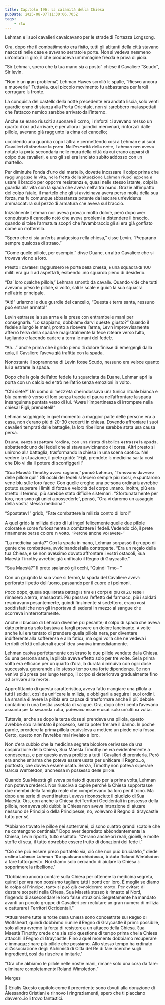 ```yaml
---
title: Capitolo 196: La calamità della Chiesa
pubDate: 2025-08-07T11:30:06.705Z
tags:
    - rtw
---
```











Lehman e i suoi cavalieri cavalcavano per le strade di Fortezza Longsong.


Ora, dopo che il combattimento era finito, tutti gli abitanti della città stavano nascosti nelle case e avevano serrato le porte. Non si vedeva nemmeno un’ombra in giro, il che produceva un’immagine fredda e priva di gioia.


“Sir Lehman, spero che la tua mano sia a posto” chiese il Cavaliere “Scudo”, Sir levin.


“Non è un gran problema”, Lehman Hawes scrollò le spalle, “Riesco ancora a muoverla,” Tuttavia, quel piccolo movimento fu abbastanza per fargli corrugare la fronte.


La conquista del castello della notte precedente era andata liscia, solo venti guardie erano di stanza alla Porta Orientale, non si sarebbero mai aspettati che l’attacco nemico sarebbe arrivato dall’interno.


Anche se erano riusciti a suonare il corno, i rinforzi ci avevano messo un quarto d’ora ad arrivare, e per allora i quindici mercenari, rinforzati dalle pillole, avevano già raggiunto la cima del cancello;


uccidendo una guardia dopo l’altra e permettendo così a Lehman e ai suoi Cavalieri di sfondare la porta. Nell’oscurità della notte, Lehman non aveva notato la porta secondaria nelle mura della città da cui erano apparsi di colpo due cavalieri, e uno gli sei era lanciato subito addosso con un martello.


Per diminuire l’onda d’urto del martello, dovette incassare il colpo prima che raggiungesse la vita, nella fretta della situazione Lehman riuscì appena a usare il braccio per opporre resistenza e, quasi nello stesso istante, colpì la guardia alla vita con la spada che aveva nell’altra mano. Grazie all’impatto del colpo fatale, il martello che gli si avvicinava aveva perso molta della sua forza, ma fu comunque abbastanza potente da lasciare un’evidente ammaccatura sul pezzo di armatura che aveva sul braccio.


Inizialmente Lehman non aveva provato molto dolore, però dopo aver conquistato il cancello notò che aveva problemi a distendere il braccio, quando si tolse l’armatura scoprì che l’avambraccio gli si era già gonfiato come un matterello.


“Spero che ci sia un’erba analgesica nella chiesa,” disse Levin. “Preparano sempre qualcosa di strano.”


“Come quelle pillole, per esempio.” disse Duane, un altro Cavaliere che si trovava vicino a loro.


Presto i cavalieri raggiunsero le porte della chiesa, e una squadra di 100 militi era già lì ad aspettarli, esibendo uno sguardo pieno di desiderio.


“Da’ loro qualche pillola,” Lehman smontò da cavallo. Quando vide che tutti avevano preso le pillole, si voltò, salì le scale e guidò la sua squadra nell’atrio principale.


“Alt!” urlarono le due guardie del cancello, “Questa è terra santa, nessuno può entrare armato!”


Levin estrasse la sua arma e la prese con entrambe le mani per consegnarla. “Lo sappiamo, dobbiamo darvi queste, giusto?” Quando il fedele allungò le mani, pronto a ricevere l’arma, Levin improvvisamente afferrò l’elsa della spada e magistralmente la fece roteare verso l’alto, tagliando e facendo cadere a terra le mani del fedele.


“Ah…” anche prima che il grido pieno di dolore finisse di emergergli dalla gola, il Cavaliere l’aveva già trafitta con la spada.


Nonostante il soprannome di Levin fosse Scudo, nessuno era veloce quanto lui a estrarre la spada.


Dopo che la gola dell’altro fedele fu squarciata da Duane, Lehman aprì la porta con un calcio ed entrò nell’atrio senza emozioni in volto.


“Chi siete?” Un uomo di mezz’età che indossava una tunica rituale bianca e blu camminò verso di loro senza traccia di paura nell’affrontare la spada insanguinata puntata verso di lui. “Avere l’impertinenza di irrompere nella chiesa! Figli, prendeteli!”


Lehman sogghignò; in quel momento la maggior parte delle persone era a casa, non c’erano più di 20-30 credenti in chiesa. Dovendo affrontare i suoi cavalieri temprati dalle battaglie, la loro ribellione sarebbe stata una causa persa.


Daune, senza aspettare l’ordine, con una risata diabolica estrasse la spada, abbattendo uno dei fedeli che si stava avvicinando di corsa. Altri presto si unirono alla battaglia, trasformando la chiesa in una scena caotica. Nel vedere la situazione, il prete gridò: “Figli, prendete la medicina santa così che Dio vi dia il potere di sconfiggerli!”


“Sua Maestà Timothy aveva ragione,” pensò Lehman, “Tenevano davvero delle pillole qui!” Gli occhi dei fedeli si fecero sempre più rossi, e spuntarono vene blu sulle loro facce. Con quelle droghe una persona ordinaria avrebbe potuto superare i limiti di forza e velocità del corpo umano. Inoltre, più era stretto il terreno, più sarebbe stato difficile sistemarli. “Sfortunatamente per loro, non sono gli unici a possederle”, pensò, “Ora vi daremo un assaggio della vostra stessa medicina.”


“Spostatevi!” gridò, “Fate combattere la milizia contro di loro!”


A quel grido la milizia dietro di lui ingerì felicemente quelle due pillole colorate e corse furiosamente a combattere i fedeli. Vedendo ciò, il prete finalmente perse colore in volto. “Perché anche voi avete-”


“La medicina santa?” Con la spada in mano, Lehman sorpassò il gruppo di gente che combatteva, avvicinandosi alla controparte. “Era un regalo della tua Chiesa, e se non avessimo dovuto affrontare i vostri ostacoli, Sua Maestà Timothy avrebbe già unificato il Regno di Graycastle.”


“Sua Maestà?” Il prete spalancò gli occhi, “Quindi Timo– ”


Con un grugnito la sua voce si fermò, la spada del Cavaliere aveva perforato il petto dell’uomo, passando per il cuore e i polmoni.


Poco dopo, quella squilibrata battaglia finì e i corpi di più di 20 fedeli rimasero a terra, massacrati. Più passava l’effetto del farmaco, più i soldati respiravano pesantemente, quindi finalmente si sedettero, erano così soddisfatti che non gli importava di sedersi in mezzo al sangue che scorreva ininterrottamente.


Anche il braccio di Lehman divenne più pesante; il colpo di spada che aveva dato prima da solo bastava a fargli provare un dolore lancinante. A volte anche lui era tentato di prendere quella pillola nera, per diventare indifferente alla sofferenza e alla fatica, ma ogni volta che ne vedeva i terribili effetti collaterali quest’idea svaniva immediatamente.


Lehman capiva perfettamente cos’erano le due pillole vendute dalla Chiesa. Su una persona sana, la pillola aveva effetto solo per tre volte. Se la prima volta era efficace per un quarto d’ora, la durata diminuiva con ogni dose successiva, generando allo stesso tempo una forte dipendenza. Se non veniva più presa per lungo tempo, il corpo si deteriorava gradualmente fino ad arrivare alla morte.


Approfittando di questa caratteristica, aveva fatto mangiare una pillola a tutti i soldati, così da unificare la milizia, e obbligarli a seguire i suoi ordini. La smania di avere la pillola era capace di trasformare anche il più debole contadino in una bestia assetata di sangue. Ora, dopo che i cento l’avevano assunta per la seconda volta, potevano essere usati solo un’ultima volta.


Tuttavia, anche se dopo la terza dose si prendeva una pillola, questo avrebbe solo rallentato il processo, senza poter frenare il danno. In poche parole, prendere la prima pillola equivaleva a mettere un piede nella fossa. Certo, questo non l’avrebbe mai rivelato a loro.


Non c’era dubbio che la medicina segreta bicolore derivasse da una cospirazione della Chiesa, Sua Maestà Timothy ne era evidentemente a conoscenza, e per questo aveva proibito a tutti i Cavalieri di prenderla. Però era anche un’arma che poteva essere usata per unificare il Regno…o, piuttosto, che doveva essere usata. Senza, Timothy non poteva superare Garcia Wimbledon, anch’essa in possesso delle pillole. 


Quando Sua Maestà gli aveva parlato di questo per la prima volta, Lehman non poteva crederci. Non riusciva a capire perché la Chiesa supportasse due membri della famiglia reale che competevano tra loro per il trono. Ma dopo una serie di eventi inattesi, aveva riconosciuto il giudizio di Sua Maestà. Ora, con anche la Chiesa dei Territori Occidentali in possesso della pillola, non aveva più dubbi: la Chiesa non aveva intenzione di aiutare nessuno de Principi o della Principesse, no, volevano il Regno di Graycastle tutto per sé. 


“Abbiamo trovato le pillole nei sotterranei, ci sono quattro grandi scatole che ne contengono centinaia.” Dopo aver depredato abbondantemente la Chiesa, Levin riportò, tutto esaltato: ”C’erano anche ori reali, gioielli, e molte stoffe di seta, il tutto dovrebbe essere frutto di donazioni dei fedeli.”


“Ciò che può essere preso portatelo via, ciò che non può bruciatelo,” diede ordine Lehman Lehman “Se qualcuno chiedesse, è stato Roland Wimbledon a fare tutto questo. Noi stiamo solo cercando di aiutare la Chiesa a sopprimere la ribellione.”


“Dobbiamo ancora contare sulla Chiesa per ottenere la medicina segreta, quindi per ora non possiamo tagliare tutti i ponti con loro, È meglio se diamo la colpa al Principe, tanto si può già considerare morto. Per evitare di destare sospetti nella Chiesa, Sua Maestà stesso è rimasto al Nord, fingendo di assecondare le loro false istruzioni. Segretamente ha mandato avanti un piccolo gruppo di Cavalieri per reclutare un gran numero di milizia e catturare i Territori Occidentali.”


“Attualmente tutte le forze della Chiesa sono concentrate sul Regno di Wolfsheart, quindi dobbiamo riunire il Regno di Graycastle il prima possibile, solo allora avremo la forza di resistere a un attacco della Chiesa. Sua Maestà Timothy crede che sia solo questione di tempo prima che la Chiesa attacchi il Regno di Graycastle. Fino a quel momento dobbiamo recuperare e immagazzinare più pillole che possiamo. Allo stesso tempo ha ordinato all’Associazione degli Alchimisti di Città del Re di fare ricerche sugli ingredienti, così da riuscire a imitarle.”


“Ora che abbiamo le pillole nelle nostre mani, rimane solo una cosa da fare: eliminare completamente Roland Wimbledon.”


 


Merges


💬 Erialis Questo capitolo come il precedente sono dovuti alla donazione di Alessandro Cristiani e rinnovo i ringraziamenti, spero che ti piacciano davvero..io li trovo fantastici.
                                


                                



